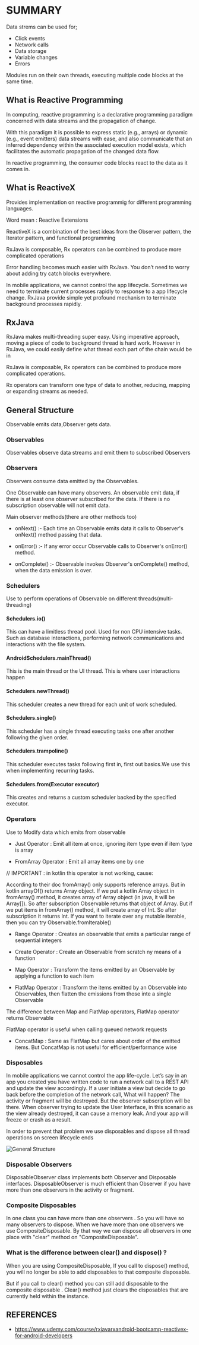 # SUMMARY

Data strems can be used for;
- Click events
- Network calls
- Data storage
- Variable changes
- Errors

Modules run on their own threads, executing multiple code blocks at the same time.

## What is Reactive Programming

In computing, reactive programming is a declarative programming paradigm concerned with data streams and the propagation of change.

With this paradigm it is possible to express static (e.g., arrays) or dynamic (e.g., event emitters) data streams with ease, and also communicate that an inferred dependency within the associated execution model exists, which facilitates the automatic propagation of the changed data flow.

In reactive programming, the consumer code blocks react to the data as it comes in.

## What is ReactiveX

Provides implementation on reactive programmig for different programming languages.

Word mean : Reactive Extensions

ReactiveX is a combination of the best ideas from the Observer pattern, the Iterator pattern, and functional programming

RxJava is composable, Rx operators can be combined to produce more complicated operations

Error handling becomes much easier with RxJava. You don’t need to worry about adding try catch blocks everywhere.

In mobile applications, we cannot control the app lifecycle. Sometimes we need to terminate current processes rapidly to response to a app lifecycle change. RxJava provide simple yet profound mechanism to terminate background processes rapidly.



## RxJava

RxJava makes multi-threading super easy. Using imperative approach, moving a piece of code to background thread is hard work. However in RxJava, we could easily define what thread each part of the chain would be in

RxJava is composable, Rx operators can be combined to produce more complicated operations.

Rx operators can transform one type of data to another, reducing, mapping or expanding streams as needed.

## General Structure

Observable emits  data,Observer gets data.

### Observables

Observables observe data streams and emit them to subscribed Observers

### Observers

Observers consume data emitted by the Observables.

One Observable can have many observers. An observable emit data, if there is at least one observer subscribed for the data. If there is no subscription observable will not emit data.

Main observer methods(there are other methods too)

- onNext() :- Each time an Observable emits data it  calls to Observer's  onNext() method  passing that data.

- onError() :- If any error occur Observable calls to Observer's onError() method.

- onComplete() :- Observable invokes Observer's onComplete() method, when the data emission is over.

### Schedulers

Use to perform operations of Observable on different threads(multi-threading)

#### Schedulers.io()

This can have a limitless thread pool. Used for non CPU intensive tasks. Such as database interactions, performing network  communications and interactions with the file system.

#### AndroidSchedulers.mainThread()

This is the main thread or the UI thread. This is where user interactions happen

#### Schedulers.newThread()

This scheduler creates a new thread for each unit of work scheduled.

#### Schedulers.single()

This scheduler has a single thread executing tasks one after another following the given order.

#### Schedulers.trampoline()

This scheduler executes tasks following first in, first out basics.We use this when implementing recurring tasks.

#### Schedulers.from(Executor executor)

This creates and returns a custom scheduler backed by the specified executor.

### Operators

Use to Modify data which emits from observable

- Just Operator : Emit all item at once, ignoring item type even if item type is array

- FromArray Operator : Emit all array items one by one

// IMPORTANT : in kotlin this operator is not working, cause:

According to their doc fromArray() only supports reference arrays. But in kotlin arrayOf<Int>() returns Array object. If we put a kotlin Array object in fromArray() method, it creates array of Array object (in java, it will be Array[]). So after subscription Observable returns that object of Array. But if we put items in fromArray() method, it will create array of Int. So after subscription it returns Int. If you want to iterate over any mutable iterable, then you can try Observable.fromIterable()

- Range Operator : Creates an observable that emits a particular range of sequential integers

- Create Operator : Create an Observable from scratch ny means of a function

- Map Operator : Transform the items emitted by an Observable by applying a function to each item

- FlatMap Operator : Transform the items emitted by an Observable into Observables, then flatten the emissions from those inte a single Observable

The difference between Map and FlatMap operators, FlatMap operator returns Observable

FlatMap operator is useful when calling queued network requests

- ConcatMap : Same as FlatMap but cares about order of the emitted items. But ConcatMap is not useful for efficient/performance wise

### Disposables

In mobile applications we cannot control the app life-cycle. Let’s say in an app you created you have written code to run a network call to a REST API and update the view accordingly. If a user initiate a view but decide to go back before the completion of the network call, What will happen? The activity or fragment will be destroyed. But the observer subscription will be there. When observer trying to update the User Interface, in this scenario as the view already destroyed,  it can cause a memory leak. And your app will freeze or crash as a result.

In order to prevent that problem we use disposables and dispose all thread operations on screen lifecycle ends

![General Structure](art/rxjava_structure.png)

### Disposable Observers

DisposableObserver class implements both Observer and Disposable interfaces. DisposableObserver is much efficient than Observer if you have more than one observers in the activity or fragment.

### Composite Disposables

In one class you can have more than one observers . So you will have so many observers to dispose. When we have more than one observers we use CompositeDisposable. By that way we can dispose all observers in one place with "clear" method on "CompositeDisposable".

### What is the difference between clear() and dispose() ?

When you are using CompositeDisposable, If you call to dispose() method, you will no longer be able to add disposables to that composite disposable.

But if you call to clear() method you can still add disposable to the composite disposable . Clear() method just clears the disposables that are currently held within the instance.

## REFERENCES

- https://www.udemy.com/course/rxjavarxandroid-bootcamp-reactivex-for-android-developers